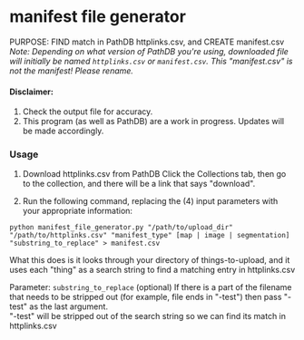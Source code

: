 # manifest file generator
PURPOSE: FIND match in PathDB httplinks.csv, and CREATE manifest.csv<br>
*Note: Depending on what version of PathDB you're using, downloaded file will initially be named `httplinks.csv` or `manifest.csv`.  This "manifest.csv" is not the manifest!  Please rename.*

#### Disclaimer: 
1.  Check the output file for accuracy.
2.  This program (as well as PathDB) are a work in progress. Updates will be made accordingly.

### Usage
1) Download httplinks.csv from PathDB
Click the Collections tab, then go to the collection, and there will be a link that says "download".

2) Run the following command, replacing the (4) input parameters with your appropriate information:

```
python manifest_file_generator.py "/path/to/upload_dir" "/path/to/httplinks.csv" "manifest_type" [map | image | segmentation] "substring_to_replace" > manifest.csv
```

What this does is it looks through your directory of things-to-upload, and it uses each "thing" as a search string to find a matching entry in httplinks.csv

Parameter: `substring_to_replace` (optional)
If there is a part of the filename that needs to be stripped out (for example, file ends in "-test") then pass "-test" as the last argument.<br>
"-test" will be stripped out of the search string so we can find its match in httplinks.csv
